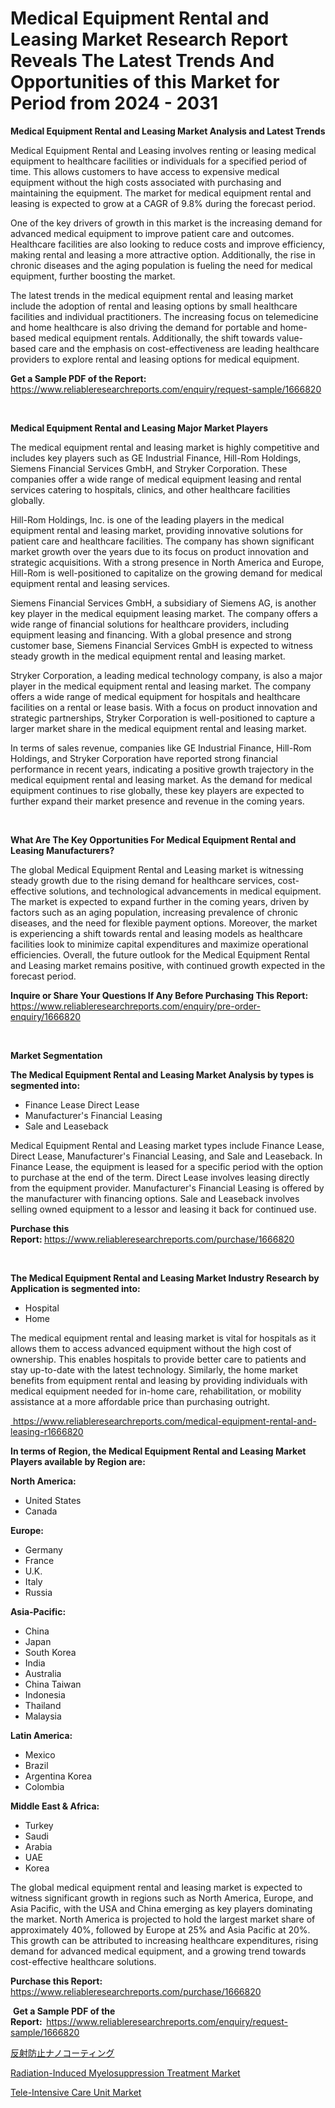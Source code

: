 <p><h1>Medical Equipment Rental and Leasing Market Research Report Reveals The Latest Trends And Opportunities of this Market for Period from 2024 - 2031</h1></p><p><strong>Medical Equipment Rental and Leasing Market Analysis and Latest Trends</strong></p>
<p><p>Medical Equipment Rental and Leasing involves renting or leasing medical equipment to healthcare facilities or individuals for a specified period of time. This allows customers to have access to expensive medical equipment without the high costs associated with purchasing and maintaining the equipment. The market for medical equipment rental and leasing is expected to grow at a CAGR of 9.8% during the forecast period. </p><p>One of the key drivers of growth in this market is the increasing demand for advanced medical equipment to improve patient care and outcomes. Healthcare facilities are also looking to reduce costs and improve efficiency, making rental and leasing a more attractive option. Additionally, the rise in chronic diseases and the aging population is fueling the need for medical equipment, further boosting the market.</p><p>The latest trends in the medical equipment rental and leasing market include the adoption of rental and leasing options by small healthcare facilities and individual practitioners. The increasing focus on telemedicine and home healthcare is also driving the demand for portable and home-based medical equipment rentals. Additionally, the shift towards value-based care and the emphasis on cost-effectiveness are leading healthcare providers to explore rental and leasing options for medical equipment.</p></p>
<p><strong>Get a Sample PDF of the Report:&nbsp;</strong> <a href="https://www.reliableresearchreports.com/enquiry/request-sample/1666820">https://www.reliableresearchreports.com/enquiry/request-sample/1666820</a></p>
<p>&nbsp;</p>
<p><strong>Medical Equipment Rental and Leasing Major Market Players</strong></p>
<p><p>The medical equipment rental and leasing market is highly competitive and includes key players such as GE Industrial Finance, Hill-Rom Holdings, Siemens Financial Services GmbH, and Stryker Corporation. These companies offer a wide range of medical equipment leasing and rental services catering to hospitals, clinics, and other healthcare facilities globally.</p><p>Hill-Rom Holdings, Inc. is one of the leading players in the medical equipment rental and leasing market, providing innovative solutions for patient care and healthcare facilities. The company has shown significant market growth over the years due to its focus on product innovation and strategic acquisitions. With a strong presence in North America and Europe, Hill-Rom is well-positioned to capitalize on the growing demand for medical equipment rental and leasing services.</p><p>Siemens Financial Services GmbH, a subsidiary of Siemens AG, is another key player in the medical equipment leasing market. The company offers a wide range of financial solutions for healthcare providers, including equipment leasing and financing. With a global presence and strong customer base, Siemens Financial Services GmbH is expected to witness steady growth in the medical equipment rental and leasing market.</p><p>Stryker Corporation, a leading medical technology company, is also a major player in the medical equipment rental and leasing market. The company offers a wide range of medical equipment for hospitals and healthcare facilities on a rental or lease basis. With a focus on product innovation and strategic partnerships, Stryker Corporation is well-positioned to capture a larger market share in the medical equipment rental and leasing market.</p><p>In terms of sales revenue, companies like GE Industrial Finance, Hill-Rom Holdings, and Stryker Corporation have reported strong financial performance in recent years, indicating a positive growth trajectory in the medical equipment rental and leasing market. As the demand for medical equipment continues to rise globally, these key players are expected to further expand their market presence and revenue in the coming years.</p></p>
<p>&nbsp;</p>
<p><strong>What Are The Key Opportunities For Medical Equipment Rental and Leasing Manufacturers?</strong></p>
<p><p>The global Medical Equipment Rental and Leasing market is witnessing steady growth due to the rising demand for healthcare services, cost-effective solutions, and technological advancements in medical equipment. The market is expected to expand further in the coming years, driven by factors such as an aging population, increasing prevalence of chronic diseases, and the need for flexible payment options. Moreover, the market is experiencing a shift towards rental and leasing models as healthcare facilities look to minimize capital expenditures and maximize operational efficiencies. Overall, the future outlook for the Medical Equipment Rental and Leasing market remains positive, with continued growth expected in the forecast period.</p></p>
<p><strong>Inquire or Share Your Questions If Any Before Purchasing This Report:</strong> <a href="https://www.reliableresearchreports.com/enquiry/pre-order-enquiry/1666820">https://www.reliableresearchreports.com/enquiry/pre-order-enquiry/1666820</a></p>
<p>&nbsp;</p>
<p><strong>Market Segmentation</strong></p>
<p><strong>The Medical Equipment Rental and Leasing Market Analysis by types is segmented into:</strong></p>
<p><ul><li>Finance Lease Direct Lease</li><li>Manufacturer's Financial Leasing</li><li>Sale and Leaseback</li></ul></p>
<p><p>Medical Equipment Rental and Leasing market types include Finance Lease, Direct Lease, Manufacturer's Financial Leasing, and Sale and Leaseback. In Finance Lease, the equipment is leased for a specific period with the option to purchase at the end of the term. Direct Lease involves leasing directly from the equipment provider. Manufacturer's Financial Leasing is offered by the manufacturer with financing options. Sale and Leaseback involves selling owned equipment to a lessor and leasing it back for continued use.</p></p>
<p><strong>Purchase this Report:&nbsp;</strong><a href="https://www.reliableresearchreports.com/purchase/1666820">https://www.reliableresearchreports.com/purchase/1666820</a></p>
<p>&nbsp;</p>
<p><strong>The Medical Equipment Rental and Leasing Market Industry Research by Application is segmented into:</strong></p>
<p><ul><li>Hospital</li><li>Home</li></ul></p>
<p><p>The medical equipment rental and leasing market is vital for hospitals as it allows them to access advanced equipment without the high cost of ownership. This enables hospitals to provide better care to patients and stay up-to-date with the latest technology. Similarly, the home market benefits from equipment rental and leasing by providing individuals with medical equipment needed for in-home care, rehabilitation, or mobility assistance at a more affordable price than purchasing outright.</p></p>
<p><a href="https://www.reliableresearchreports.com/medical-equipment-rental-and-leasing-r1666820">&nbsp;https://www.reliableresearchreports.com/medical-equipment-rental-and-leasing-r1666820</a></p>
<p><strong>In terms of Region, the Medical Equipment Rental and Leasing Market Players available by Region are:</strong></p>
<p>
    <p> <strong> North America: </strong>
        <ul>
            <li>United States</li>
            <li>Canada</li>
        </ul>
        </p> 
    <p> <strong> Europe: </strong>
        <ul>
            <li>Germany</li>
            <li>France</li>
            <li>U.K.</li>
            <li>Italy</li>
            <li>Russia</li>
        </ul>
        </p> 
    <p> <strong> Asia-Pacific: </strong>
        <ul>
            <li>China</li>
            <li>Japan</li>
            <li>South Korea</li>
            <li>India</li>
            <li>Australia</li>
            <li>China Taiwan</li>
            <li>Indonesia</li>
            <li>Thailand</li>
            <li>Malaysia</li>
        </ul>
        </p> 
    <p> <strong> Latin America: </strong>
        <ul>
            <li>Mexico</li>
            <li>Brazil</li>
            <li>Argentina Korea</li>
            <li>Colombia</li>
        </ul>
        </p> 
    <p> <strong> Middle East & Africa: </strong>
        <ul>
            <li>Turkey</li>
            <li>Saudi</li>
            <li>Arabia</li>
            <li>UAE</li>
            <li>Korea</li>
        </ul>
    </p>
    </p>
<p><p>The global medical equipment rental and leasing market is expected to witness significant growth in regions such as North America, Europe, and Asia Pacific, with the USA and China emerging as key players dominating the market. North America is projected to hold the largest market share of approximately 40%, followed by Europe at 25% and Asia Pacific at 20%. This growth can be attributed to increasing healthcare expenditures, rising demand for advanced medical equipment, and a growing trend towards cost-effective healthcare solutions.</p></p>
<p><strong>Purchase this Report: </strong><a href="https://www.reliableresearchreports.com/purchase/1666820">https://www.reliableresearchreports.com/purchase/1666820</a></p>
<p>&nbsp;<strong>Get a Sample PDF of the Report:&nbsp;&nbsp;</strong><a href="https://www.reliableresearchreports.com/enquiry/request-sample/1666820">https://www.reliableresearchreports.com/enquiry/request-sample/1666820</a></p>
<p><strong></strong></p>
<p><p><a href="https://github.com/KaliMetz2023/Market-Research-Report-List-1/blob/main/7333479171863.md">反射防止ナノコーティング</a></p><p><a href="https://github.com/EveKerluke2023/Market-Research-Report-List-1/blob/main/radiation-induced-myelosuppression-treatment-market.md">Radiation-Induced Myelosuppression Treatment Market</a></p><p><a href="https://github.com/msbsaifansami/Market-Research-Report-List-1/blob/main/tele-intensive-care-unit-market.md">Tele-Intensive Care Unit Market</a></p></p>